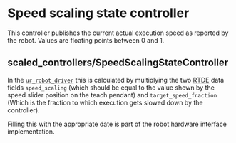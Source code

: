 # Speed scaling state controller
This controller publishes the current actual execution speed as reported by the robot. Values are
floating points between 0 and 1.

## scaled_controllers/SpeedScalingStateController

In the [`ur_robot_driver`](http://wiki.ros.org/ur_robot_driver) this is calculated by multiplying the two [RTDE](https://www.universal-robots.com/articles/ur/real-time-data-exchange-rtde-guide/) data
fields `speed_scaling` (which should be equal to the value shown by the speed slider position on the
teach pendant) and `target_speed_fraction` (Which is the fraction to which execution gets slowed
down by the controller).

Filling this with the appropriate date is part of the robot hardware interface implementation.
